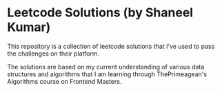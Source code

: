 # Leetcode Solutions (by Shaneel Kumar)

This repository is a collection of leetcode solutions that I've used to pass the challenges on their platform.

The solutions are based on my current understanding of various data structures and algorithms that I am learning through ThePrimeagean's Algorithms course on Frontend Masters.
